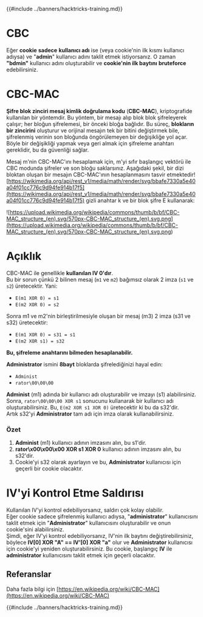 {{#include ../banners/hacktricks-training.md}}

# CBC

Eğer **cookie** **sadece** **kullanıcı adı** ise (veya cookie'nin ilk kısmı kullanıcı adıysa) ve "**admin**" kullanıcı adını taklit etmek istiyorsanız. O zaman **"bdmin"** kullanıcı adını oluşturabilir ve **cookie'nin ilk baytını** **bruteforce** edebilirsiniz.

# CBC-MAC

**Şifre blok zinciri mesaj kimlik doğrulama kodu** (**CBC-MAC**), kriptografide kullanılan bir yöntemdir. Bu yöntem, bir mesajı alıp blok blok şifreleyerek çalışır; her bloğun şifrelemesi, bir önceki bloğa bağlıdır. Bu süreç, **blokların bir zincirini** oluşturur ve orijinal mesajın tek bir bitini değiştirmek bile, şifrelenmiş verinin son bloğunda öngörülemeyen bir değişikliğe yol açar. Böyle bir değişikliği yapmak veya geri almak için şifreleme anahtarı gereklidir, bu da güvenliği sağlar.

Mesaj m'nin CBC-MAC'ını hesaplamak için, m'yi sıfır başlangıç vektörü ile CBC modunda şifreler ve son bloğu saklarsınız. Aşağıdaki şekil, bir dizi bloktan oluşan bir mesajın CBC-MAC'ının hesaplanmasını tasvir etmektedir![https://wikimedia.org/api/rest_v1/media/math/render/svg/bbafe7330a5e40a04f01cc776c9d94fe914b17f5](https://wikimedia.org/api/rest_v1/media/math/render/svg/bbafe7330a5e40a04f01cc776c9d94fe914b17f5) gizli anahtar k ve bir blok şifre E kullanarak:

![https://upload.wikimedia.org/wikipedia/commons/thumb/b/bf/CBC-MAC_structure_(en).svg/570px-CBC-MAC_structure_(en).svg.png](<https://upload.wikimedia.org/wikipedia/commons/thumb/b/bf/CBC-MAC_structure_(en).svg/570px-CBC-MAC_structure_(en).svg.png>)

# Açıklık

CBC-MAC ile genellikle **kullanılan IV 0'dır**.\
Bu bir sorun çünkü 2 bilinen mesaj (`m1` ve `m2`) bağımsız olarak 2 imza (`s1` ve `s2`) üretecektir. Yani:

- `E(m1 XOR 0) = s1`
- `E(m2 XOR 0) = s2`

Sonra m1 ve m2'nin birleştirilmesiyle oluşan bir mesaj (m3) 2 imza (s31 ve s32) üretecektir:

- `E(m1 XOR 0) = s31 = s1`
- `E(m2 XOR s1) = s32`

**Bu, şifreleme anahtarını bilmeden hesaplanabilir.**

**Administrator** ismini **8bayt** bloklarda şifrelediğinizi hayal edin:

- `Administ`
- `rator\00\00\00`

**Administ** (m1) adında bir kullanıcı adı oluşturabilir ve imzayı (s1) alabilirsiniz.\
Sonra, `rator\00\00\00 XOR s1` sonucunu kullanarak bir kullanıcı adı oluşturabilirsiniz. Bu, `E(m2 XOR s1 XOR 0)` üretecektir ki bu da s32'dir.\
Artık s32'yi **Administrator** tam adı için imza olarak kullanabilirsiniz.

### Özet

1. **Administ** (m1) kullanıcı adının imzasını alın, bu s1'dir.
2. **rator\x00\x00\x00 XOR s1 XOR 0** kullanıcı adının imzasını alın, bu s32'dir.
3. Cookie'yi s32 olarak ayarlayın ve bu, **Administrator** kullanıcısı için geçerli bir cookie olacaktır.

# IV'yi Kontrol Etme Saldırısı

Kullanılan IV'yi kontrol edebiliyorsanız, saldırı çok kolay olabilir.\
Eğer cookie sadece şifrelenmiş kullanıcı adıysa, "**administrator**" kullanıcısını taklit etmek için "**Administrator**" kullanıcısını oluşturabilir ve onun cookie'sini alabilirsiniz.\
Şimdi, eğer IV'yi kontrol edebiliyorsanız, IV'nin ilk baytını değiştirebilirsiniz, böylece **IV\[0] XOR "A" == IV'\[0] XOR "a"** olur ve **Administrator** kullanıcısı için cookie'yi yeniden oluşturabilirsiniz. Bu cookie, başlangıç **IV** ile **administrator** kullanıcısını taklit etmek için geçerli olacaktır.

## Referanslar

Daha fazla bilgi için [https://en.wikipedia.org/wiki/CBC-MAC](https://en.wikipedia.org/wiki/CBC-MAC)

{{#include ../banners/hacktricks-training.md}}
